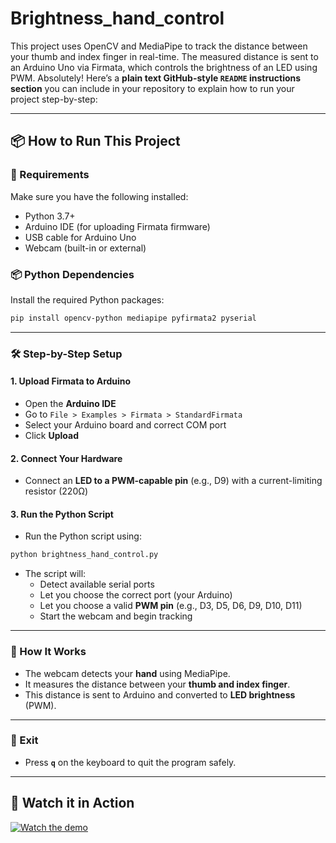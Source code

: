 # Brightness_hand_control
This project uses OpenCV and MediaPipe to track the distance between your thumb and index finger in real-time. The measured distance is sent to an Arduino Uno via Firmata, which controls the brightness of an LED using PWM.
Absolutely! Here’s a **plain text GitHub-style `README` instructions section** you can include in your repository to explain how to run your project step-by-step:

---

## 📦 How to Run This Project

### 🔧 Requirements
Make sure you have the following installed:

- Python 3.7+
- Arduino IDE (for uploading Firmata firmware)
- USB cable for Arduino Uno
- Webcam (built-in or external)

### 📦 Python Dependencies

Install the required Python packages:

```bash
pip install opencv-python mediapipe pyfirmata2 pyserial
```

---

### 🛠 Step-by-Step Setup

#### 1. **Upload Firmata to Arduino**
- Open the **Arduino IDE**
- Go to `File > Examples > Firmata > StandardFirmata`
- Select your Arduino board and correct COM port
- Click **Upload**

#### 2. **Connect Your Hardware**
- Connect an **LED to a PWM-capable pin** (e.g., D9) with a current-limiting resistor (220Ω)

#### 3. **Run the Python Script**
- Run the Python script using:

```bash
python brightness_hand_control.py
```

- The script will:
  - Detect available serial ports
  - Let you choose the correct port (your Arduino)
  - Let you choose a valid **PWM pin** (e.g., D3, D5, D6, D9, D10, D11)
  - Start the webcam and begin tracking

---

### 📌 How It Works
- The webcam detects your **hand** using MediaPipe.
- It measures the distance between your **thumb and index finger**.
- This distance is sent to Arduino and converted to **LED brightness** (PWM).

---

### 🛑 Exit
- Press **`q`** on the keyboard to quit the program safely.

---

## 🎥 Watch it in Action

[![Watch the demo](https://img.youtube.com/vi/CgUA7XS_OXY/0.jpg)](https://www.youtube.com/watch?v=CgUA7XS_OXY)
